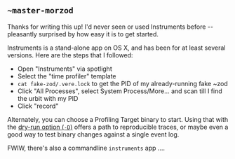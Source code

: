 ## `~master-morzod`
Thanks for writing this up! I'd never seen or used Instruments before -- pleasantly surprised by how easy it is to get started.

Instruments is a stand-alone app on OS X, and has been for at least several versions. Here are the steps that I followed:

- Open "Instruments" via spotlight
- Select the "time profiler" template
- `cat fake-zod/.vere.lock` to get the PID of my already-running fake ~zod
- Click "All Processes", select System Process/More... and scan till I find the urbit with my PID
- Click "record"

Alternately, you can choose a Profiling Target binary to start. Using that with the [dry-run option (`-D`)](/fora/posts/~2016.8.4..18.55.55..6770~/) offers a path to reproducible traces, or maybe even a good way to test binary changes against a single event log.

FWIW, there's also a commandline `instruments` app ....
